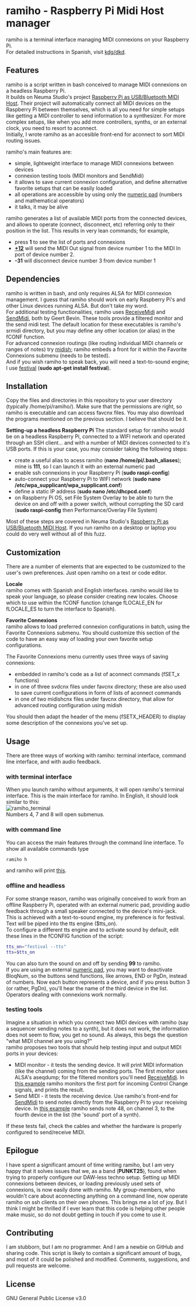 # ramiho - Raspberry Pi Midi Host manager

ramiho is a terminal interface managing MIDI connexions on your Raspberry Pi.   
For detailed instructions in Spanish, visit [kdg/dkd](http://edpanfleto.com/kdgdkd/).

## Features

ramiho is a script written in bash conceived to manage MIDI connexions on a headless Raspberry Pi.   
It builds on Neuma Studio's project [Raspberry Pi as USB/Bluetooth MIDI Host](https://neuma.studio/rpi-midi-complete.html). Their project will automatically connect all MIDI devices on the Raspberry Pi between themselves, which is all you need for simple setups like getting a MIDI controller to send information to a synthesizer. For more complex setups, like when you add more controllers, synths, or an external clock, you need to resort to aconnect.   
Initially, I wrote ramiho as an accesible front-end for aconnect to sort MIDI routing issues.   


ramiho's main features are:
- simple, lightweight interface to manage MIDI connexions between devices
- connexion testing tools (MIDI monitors and SendMidi)
- it allows to save current connexion configuration, and define alternative favorite setups that can be easily loaded
- all operations are accessible by using only the [numeric pad](http://edpanfleto.com/kdgdkd/assets/numpad.png) (numbers and mathematical operators)  
- it talks, it may be alive
  
ramiho generates a list of available MIDI ports from the connected devices, and allows to operate (connect, disconnect, etc) referring only to their position in the list. This results in very lean commands; for example,   
- press **1** to see the list of ports and connexions  
- [**+12**](https://edpanfleto.com/kdgdkd/git/ramiho_connect.png) will send the MIDI Out signal from device number 1 to the MIDI In port of device number 2.  
- **-31** will disconnect device number 3 from device number 1   

## Dependencies
ramiho is written in bash, and only requires ALSA for MIDI connexion management. I guess that ramiho should work on early Raspberry Pi's and other Linux devices running ALSA. But don't take my word.    
For additional testing functionalities, ramiho uses [ReceiveMidi](https://github.com/gbevin/ReceiveMIDI) and [SendMidi](https://github.com/gbevin/ReceiveMIDI), both by Geert Bevin. These tools provide a filtered monitor and the send midi test. The default location for these executables is ramiho's srmidi directory, but you may define any other location (or alias) in the fCONF function.   
For advanced connexion routings (like routing individual MIDI channels or ranges of notes) try [midish](https://midish.org/); ramiho embeds a front for it within the Favorite Connexions submenu (needs to be tested).  
And if you wish ramiho to speak back, you will need a text-to-sound engine; I use [festival](http://festvox.org/festival/) (**sudo apt-get install festival**).


## Installation
Copy the files and directories in this repository to your user directory (typically /home/pi/ramiho/). Make sure that the permissions are right, so ramiho is executable and can access favcnx files. You may also download the programs mentioned on the previous section. I believe that should be it.

**Setting-up a headless Raspberry Pi**
The standard setup for ramiho would be on a headless Raspberry Pi, connected to a WIFI network and operated through an SSH client... and with a number of MIDI devices connected to it's USB ports. If this is your case, you may consider taking the following steps:
- create a useful alias to acess ramiho (**nano /home/pi/.bash_aliases**); mine is **111**, so I can launch it with an external numeric pad 
- enable ssh connexions in your Raspberry Pi (**sudo raspi-config**)
- auto-connect your Raspberry Pi to WIFI network (**sudo nano /etc/wpa_supplicant/wpa_supplicant.conf**)
- define a static IP address (**sudo nano /etc/dhcpcd.conf**)
- on Raspberry Pi OS, set File System Overlay to be able to turn the device on and off with a power switch, without corrupting the SD card (**sudo raspi-config** then Performance/Overlay File System)  

Most of these steps are covered in Neuma Studio's [Raspberry Pi as USB/Bluetooth MIDI Host](https://neuma.studio/rpi-midi-complete.html). If you run ramiho on a desktop or laptop you could do very well without all of this fuzz.     


## Customization
There are a number of elements that are expected to be customized to the user's own preferences. Just open ramiho on a text or code editor.   


**Locale**  
ramiho comes with Spanish and English interfaces. ramiho would like to speak your language, so please consider creating new locales. Choose which to use within the fCONF function (change fLOCALE_EN for fLOCALE_ES to turn the interface to Spanish).

**Favorite Connexions**  
ramiho allows to load preferred connexion configurations in batch, using the Favorite Connexions submenu. You should customize this section of the code to have an easy way of loading your own favorite setup configurations.  

The Favorite Connexions menu currently uses three ways of saving connexions: 
- embedded in ramiho's code as a list of aconnect commands (fSET_x functions)
- in one of three svdcnx files under favcnx directory; these are also used to save current configurations in form of lists of aconnect commands
- in one of two midishcnx files under favcnx directory, that allow for advanced routing configuration using midish  

You should then adapt the header of the menu (fSETX_HEADER) to display some description of the connexions you've set up. 


## Usage

There are three ways of working with ramiho: terminal interface, command line interface, and with audio feedback.  

### with terminal interface
When you launch ramiho without arguments, it will open ramiho's terminal interface. This is the main interface for ramiho. In English, it should look similar to this:    
![ramiho_terminal](https://edpanfleto.com/kdgdkd/git/ramiho_terminal.png "ramiho terminal" )  
Numbers 4, 7 and 8 will open submenus.  

### with command line
You can access the main features through the command line interface. To show all available commands type
```bash
ramiho h
```  
and ramiho will print [this](https://edpanfleto.com/kdgdkd/git/ramiho_cli_en.png).  

### offline and headless
For some strange reason, ramiho was originally conceived to work from an offline Raspberry Pi, operated with an external numeric pad, providing audio feedback through a small speaker connected to the device's mini-jack.  
This is achieved with a text-to-sound engine, my preference is for festival. Text will be piped into the tts engine ($tts_on).   
To configure a different tts engine and to activate sound by default, edit these lines in the fCONFIG function of the script:  
```bash
tts_on="festival --tts" 
tts=$tts_on
```  

You can also turn the sound on and off by sending **99** to ramiho.   
If you are using an external [numeric pad](http://edpanfleto.com/kdgdkd/assets/numpad.png), you may want to deactivate BloqNum, so the buttons send functions, like arrows, END or PgDn, instead of numbers. Now each button represents a device, and if you press button 3 (or rather, PgDn), you'll hear the name of the third device in the list. Operators dealing with connexions work normally. 

### testing tools
Imagine a situation in which you connect two MIDI devices with ramiho (say a sequencer sending notes to a synth), but it does not work, the information does not seem to flow, you get no sound. As always, this begs the question "what MIDI channel are you using?"  
ramiho proposes two tools that should help testing input and output MIDI ports in your devices:   
- MIDI monitor - it tests the sending device. It will print MIDI information (like the channel) coming from the sending ports. The first monitor uses ALSA's aseqdump; for the filtered monitors you'll need [ReceiveMidi](https://github.com/gbevin/ReceiveMIDI). In [this example](https://edpanfleto.com/kdgdkd/git/ramiho_monitor.png) ramiho monitors the first port for incoming Control Change signals, and prints the result.      
- Send MIDI - it tests the receiving device. Use ramiho's front-end for [SendMidi](https://github.com/gbevin/ReceiveMIDI) to send notes directly from the Raspberry Pi to your receiving device. In [this example](https://edpanfleto.com/kdgdkd/git/ramiho_sendmidi.png) ramiho sends note 48, on channel 3, to the fourth device in the list (the 'sound' port of a synth).    

If these tests fail, check the cables and whether the hardware is properly configured to send/receive MIDI.  



## Epilogue
I have spent a significant amount of time writing ramiho, but I am very happy that it solves issues that we, as a band (**PUNKT25**), found when trying to properly configure our DAW-less techno setup. Setting up MIDI connexions between devices, or loading previously used sets of connexions, is now easily done with ramiho. My group-members, who wouldn't care about aconnecting anything on a command line, now operate ramiho on ssh clients on their own phones. This brings me a lot of joy. But I think I might be thrilled if I ever learn that this code is helping other people make music, so do not doubt getting in touch if you come to use it. 

## Contributing

I am stubborn, but I am no programmer. And I am a newbie on GitHub and sharing code. This script is likely to contain a significant amount of bugs, and most of it could be polished and modified. Comments, suggestions, and pull requests are welcome. 


## License

GNU General Public License v3.0
